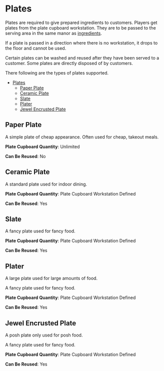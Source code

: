 # Plates

Plates are required to give prepared ingredients to customers. Players get plates from the plate cupboard workstation. They are to be passed to the serving area in the same manor as [ingredients](ingredients.md).

If a plate is passed in a direction where there is no workstation, it drops to the floor and cannot be used.

Certain plates can be washed and reused after they have been served to a customer. Some plates are directly disposed of by customers.

There following are the types of plates supported.

- [Plates](#plates)
  - [Paper Plate](#paper-plate)
  - [Ceramic Plate](#ceramic-plate)
  - [Slate](#slate)
  - [Plater](#plater)
  - [Jewel Encrusted Plate](#jewel-encrusted-plate)

## Paper Plate

A simple plate of cheap appearance. Often used for cheap, takeout meals.

**Plate Cupboard Quantity**: Unlimited

**Can Be Reused**: No

## Ceramic Plate

A standard plate used for indoor dining.

**Plate Cupboard Quantity**: Plate Cupboard Workstation Defined

**Can Be Reused**: Yes

## Slate

A fancy plate used for fancy food.

**Plate Cupboard Quantity**: Plate Cupboard Workstation Defined

**Can Be Reused**: Yes

## Plater

A large plate used for large amounts of food.

A fancy plate used for fancy food.

**Plate Cupboard Quantity**: Plate Cupboard Workstation Defined

**Can Be Reused**: Yes

## Jewel Encrusted Plate

A posh plate only used for posh food.

A fancy plate used for fancy food.

**Plate Cupboard Quantity**: Plate Cupboard Workstation Defined

**Can Be Reused**: Yes
